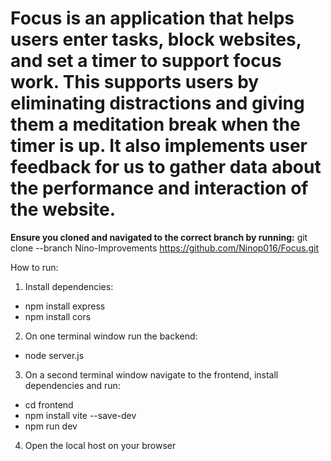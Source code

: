 # Focus is an application that helps users enter tasks, block websites, and set a timer to support focus work. This supports users by eliminating distractions and giving them a meditation break when the timer is up. It also implements user feedback for us to gather data about the performance and interaction of the website.

**Ensure you cloned and navigated to the correct branch by running:** 
git clone --branch Nino-Improvements https://github.com/Ninop016/Focus.git

How to run: 
1. Install dependencies: 
- npm install express
- npm install cors

2. On one terminal window run the backend: 
- node server.js

3. On a second terminal window navigate to the frontend, install dependencies and run: 
- cd frontend
- npm install vite --save-dev
- npm run dev

4. Open the local host on your browser
